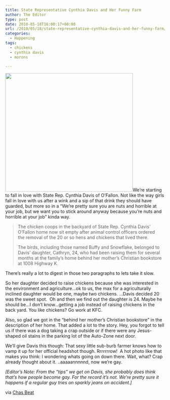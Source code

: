 ```yaml
---
title: State Representative Cynthia Davis and Her Funny Farm
author: The Editor
type: post
date: 2010-05-18T16:00:17+00:00
url: /2010/05/18/state-representative-cynthia-davis-and-her-funny-farm/
categories:
  - Happening
tags:
  - chickens
  - cynthia davis
  - morons

---
```

<a rel="attachment wp-att-3486" href="http://punchingkitty.com/2010/03/09/missouri-state-rep-cynthia-davis-all-guns-all-the-time/cd_mogov_cynthia_davis/"><img class="aligncenter size-full wp-image-3486" title="cd_mogov_cynthia_davis" src="http://punchingkitty.com/wp-content/uploads/2010/03/cd_mogov_cynthia_davis.jpeg?filter=full" alt="" width="403" height="374" srcset="http://media.punchingkitty.com/wordpress/2010/03/cd_mogov_cynthia_davis.jpeg 403w, http://media.punchingkitty.com/wordpress/2010/03/cd_mogov_cynthia_davis-300x278.jpg 300w" sizes="(max-width: 403px) 100vw, 403px" /></a>We&#8217;re starting to fall in love with State Rep. Cynthia Davis of O&#8217;Fallon. Not like the way girls fall in love with us after a wink and a sip of that drink they should have guarded, but more so in a &#8220;We&#8217;re pretty sure you are nuts and horrible at your job, but we want you to stick around anyway because you&#8217;re nuts and horrible at your job&#8221; kinda way.

> The chicken coops in the backyard of State Rep. Cynthia Davis’ O’Fallon home now sit empty after animal control officers ordered the removal of the 20 or so hens and chickens that lived there.
> 
> The birds, including those named Buffy and Snowflake, belonged to Davis’ daughter, Cathryn, 24, who had been raising them for several months at the family’s home behind her mother’s Christian bookstore at 1008 Highway K.

There&#8217;s really a lot to digest in those two paragraphs to lets take it slow.

So her daughter decided to raise chickens because she was interested in the environment and agriculture&#8230;ok to us, the max for a agriculturally inclined daughter would be one, maybe two chickens. &#8230;Davis decided 20 was the sweet spot.  Oh and then we find out the daughter is 24. Maybe he should be&#8230;I don&#8217;t know&#8230;getting a job instead of raising chickens in the back yard. You like chickens? Go work at KFC.

Also, so glad we got in the &#8220;behind her mother’s Christian bookstore&#8221; in the description of her home. That added a lot to the story. Hey, you forgot to tell us if there was a dog taking a crap outside or if there were any Jesus-shaped oil stains in the parking lot of the Auto-Zone next door.

We&#8217;ll give Davis this though: That sexy little sub-burb farmer knows how to vamp it up for her official headshot though. Rrrrrrrow!  A hot photo like that makes you think: I wondering whats going on down there. Wait, what? Crap already thought about it. ..aaaaannnnnd, now we&#8217;re gay.

_[Editor&#8217;s Note: From the &#8220;tips&#8221; we get on Davis, she probably does think that&#8217;s how people become gay. For the record it&#8217;s not. We&#8217;re pretty sure it happens if a regular guy tries on sparkly jeans on accident.]_

via <a href="http://interact.stltoday.com/blogzone/chas-beat/police/2010/05/ofallon-orders-chickens-off-rep-cynthia-davis-property/" target="_blank">Chas Beat</a>
